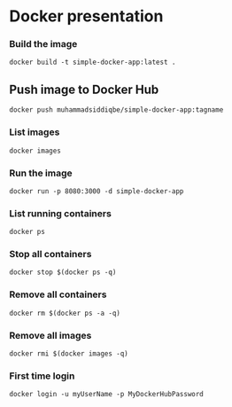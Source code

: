 # Docker presentation

### Build the image
```
docker build -t simple-docker-app:latest .
```

## Push image to Docker Hub
```
docker push muhammadsiddiqbe/simple-docker-app:tagname
```

### List images
```
docker images
```

### Run the image
```
docker run -p 8080:3000 -d simple-docker-app
```

### List running containers
```
docker ps
```

### Stop all containers
```
docker stop $(docker ps -q)
```

### Remove all containers
```
docker rm $(docker ps -a -q)
```

### Remove all images
```
docker rmi $(docker images -q)
```

### First time login
```
docker login -u myUserName -p MyDockerHubPassword
```
